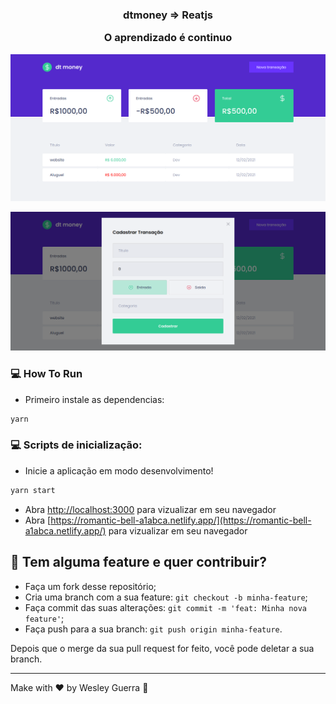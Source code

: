 <h3 align="center">
  dtmoney => Reatjs
  <p> O aprendizado é continuo </P>
</h3>


<p align="center">
   <img src="dtmoney_1.png" >
</p>


<p align="center">
   <img src="dtmoney_2.png" >
</p>

### :computer: How To Run

 * Primeiro instale as dependencias:
 ```bash
 yarn
 ```

### :computer: Scripts de inicialização:
  * Inicie a aplicação em modo desenvolvimento!
 ```bash
yarn start
 ```
 * Abra [http://localhost:3000](http://localhost:3000) para vizualizar em seu navegador
 * Abra [https://romantic-bell-a1abca.netlify.app/](https://romantic-bell-a1abca.netlify.app/) para vizualizar em seu navegador
 

## 🤔 Tem alguma feature e quer contribuir?

- Faça um fork desse repositório;
- Cria uma branch com a sua feature: `git checkout -b minha-feature`;
- Faça commit das suas alterações: `git commit -m 'feat: Minha nova feature'`;
- Faça push para a sua branch: `git push origin minha-feature`.

Depois que o merge da sua pull request for feito, você pode deletar a sua branch.

---

Make with ♥ by Wesley Guerra :wave:



